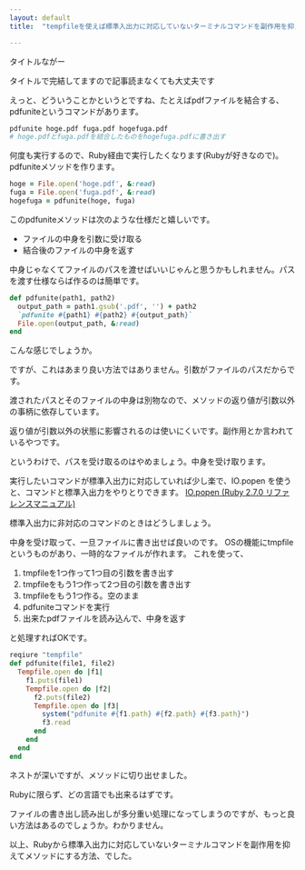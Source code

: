 ```yaml
---
layout: default
title:  "tempfileを使えば標準入出力に対応していないターミナルコマンドを副作用を抑えて関数化できる"

---
```



タイトルながー

タイトルで完結してますので記事読まなくても大丈夫です

えっと、どういうことかというとですね、たとえばpdfファイルを結合する、pdfuniteというコマンドがあります。

```bash
pdfunite hoge.pdf fuga.pdf hogefuga.pdf
# hoge.pdfとfuga.pdfを結合したものをhogefuga.pdfに書き出す
```

何度も実行するので、Ruby経由で実行したくなります(Rubyが好きなので)。pdfuniteメソッドを作ります。

```ruby
hoge = File.open('hoge.pdf', &:read)
fuga = File.open('fuga.pdf', &:read)
hogefuga = pdfunite(hoge, fuga)
```

このpdfuniteメソッドは次のような仕様だと嬉しいです。

- ファイルの中身を引数に受け取る
- 結合後のファイルの中身を返す

中身じゃなくてファイルのパスを渡せばいいじゃんと思うかもしれません。パスを渡す仕様ならば作るのは簡単です。

```ruby
def pdfunite(path1, path2)
  output_path = path1.gsub('.pdf', '') + path2
  `pdfunite #{path1} #{path2} #{output_path}`
  File.open(output_path, &:read)
end
```

こんな感じでしょうか。

ですが、これはあまり良い方法ではありません。引数がファイルのパスだからです。

渡されたパスとそのファイルの中身は別物なので、メソッドの返り値が引数以外の事柄に依存しています。

返り値が引数以外の状態に影響されるのは使いにくいです。副作用とか言われているやつです。

というわけで、パスを受け取るのはやめましょう。中身を受け取ります。

実行したいコマンドが標準入出力に対応していれば少し楽で、IO.popen を使うと、コマンドと標準入出力をやりとりできます。
[IO.popen (Ruby 2.7.0 リファレンスマニュアル)](https://docs.ruby-lang.org/ja/2.7.0/method/IO/s/popen.html)

標準入出力に非対応のコマンドのときはどうしましょう。

中身を受け取って、一旦ファイルに書き出せば良いのです。
OSの機能にtmpfileというものがあり、一時的なファイルが作れます。
これを使って、

1. tmpfileを1つ作って1つ目の引数を書き出す
1. tmpfileをもう1つ作って2つ目の引数を書き出す
1. tmpfileをもう1つ作る。空のまま
1. pdfuniteコマンドを実行
1. 出来たpdfファイルを読み込んで、中身を返す

と処理すればOKです。

```ruby
reqiure "tempfile"
def pdfunite(file1, file2)
  Tempfile.open do |f1|
    f1.puts(file1)
    Tempfile.open do |f2|
      f2.puts(file2)
      Tempfile.open do |f3|
        system("pdfunite #{f1.path} #{f2.path} #{f3.path}")
        f3.read
      end
    end
  end
end
```

ネストが深いですが、メソッドに切り出せました。

Rubyに限らず、どの言語でも出来るはずです。

ファイルの書き出し読み出しが多分重い処理になってしまうのですが、もっと良い方法はあるのでしょうか。わかりません。

以上、Rubyから標準入出力に対応していないターミナルコマンドを副作用を抑えてメソッドにする方法、でした。

